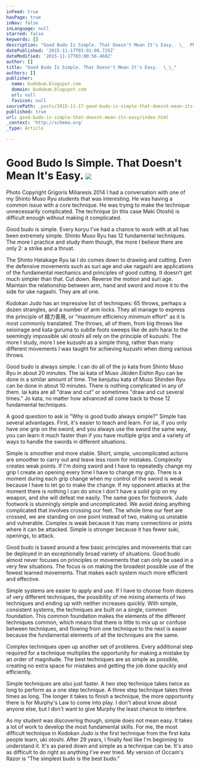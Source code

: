 ```yaml
---
inFeed: true
hasPage: true
inNav: false
inLanguage: null
starred: false
keywords: []
description: "Good Budo Is Simple. That Doesn't Mean It's Easy.  \_  Photo Copyright Grigoris Miliaresis 2014   I had a conversation with one of my Shinto Muso Ryu students th"
datePublished: '2015-11-17T03:01:08.725Z'
dateModified: '2015-11-17T03:00:56.468Z'
author: []
title: "Good Budo Is Simple. That Doesn't Mean It's Easy.  \_\_"
authors: []
publisher:
  name: budobum.blogspot.com
  domain: budobum.blogspot.com
  url: null
  favicon: null
sourcePath: _posts/2015-11-17-good-budo-is-simple-that-doesnt-mean-its-easy.md
published: true
url: good-budo-is-simple-that-doesnt-mean-its-easy/index.html
_context: 'http://schema.org'
_type: Article

---
```

# Good Budo Is Simple. That Doesn't Mean It's Easy.   ![](https://the-grid-user-content.s3-us-west-2.amazonaws.com/56f9fd5d-3c32-4877-bc55-fdbc3af24f64.jpg)

Photo Copyright Grigoris Miliaresis 2014 I had a conversation with one of my Shinto Muso Ryu students that was interesting. He was having a common issue with a core technique. He was trying to make the technique unnecessarily complicated. The technique (in this case Maki Otoshi) is difficult enough without making it complicated.     

Good budo is simple. Every koryu I've had a chance to work with at all has been extremely simple.  Shinto Muso Ryu has 12 fundamental techniques. The more I practice and study them though, the more I believe there are only 2: a strike and a thrust. 

The Shinto Hatakage Ryu Iai I do comes down to drawing and cutting. Even the defensive movements such as suri age and uke nagashi are applications of the fundamental mechanics and principles of good cutting. It doesn't get much simpler than that.  Cut down. Reverse the motion and suri age. Maintain the relationship between arm, hand and sword and move it to the side for uke nagashi. They are all one. 

Kodokan Judo has an impressive list of techniques: 65 throws, perhaps a dozen strangles, and a number of arm locks. They all manage to express the principle of 精力善用, or "maximum efficiency minimum effort" as it is most commonly translated. The throws, all of them, from big throws like seioinage and kata guruma to subtle foots sweeps like  de ashi harai to the seemingly impossible uki otoshi all rely on the principle of kuzushi. The more I study, more I see kuzushi as a simple thing, rather than many different movements I was taught for achieving kuzushi when doing various throws. 

Good budo is always simple. I can do all of the jo kata from Shinto Muso Ryu in about 20 minutes. The iai kata of Muso Jikiden Eishin Ryu can be done in a similar amount of time. The kenjutsu kata of Muso Shinden Ryu can be done in about 10 minutes. There is nothing complicated in any of them. Iai kata are all "draw and cut" or sometimes "draw and cut several times."  Jo kata, no matter how advanced all come back to those 12 fundamental techniques. 

A good question to ask is "Why is good budo always simple?" Simple has several advantages. First, it's easier to teach and learn. For iai, if you only have one grip on the sword, and you always use the sword the same way, you can learn it much faster than if you have multiple grips and a variety of ways to handle the swords in different situations. 

Simple is smoother and more stable. Short, simple, uncomplicated actions are smoother to carry out and leave less room for mistakes. Complexity creates weak points. If I'm doing sword and I have to repeatedly change my grip I create an opening every time I have to change my grip. There is a moment during each grip change when my control of the sword is weak because I have to let go to make the change. If my opponent attacks at the moment there is nothing I can do since I don't have a solid grip on my weapon, and she will defeat me easily.  The same goes for footwork.  Judo footwork is stunningly simple and uncomplicated. We avoid doing anything complicated that involves crossing our feet. The whole time our feet are crossed, we are standing on one point instead of two, making us unstable and vulnerable.  Complex is weak because it has many connections or joints where it can be attacked. Simple is stronger because it has fewer suki, openings, to attack. 

Good budo is based around a few basic principles and movements that can be deployed in an exceptionally broad variety of situations.  Good budo almost never focuses on principles or movements that can only be used in a very few situations. The focus is on making the broadest possible use of the fewest learned movements. That makes each system much more efficient and effective. 

Simple systems are easier to apply and use. If I have to choose from dozens of very different techniques, the possibility of me mixing elements of two techniques and ending up with neither increases quickly.  With simple, consistent systems, the techniques are built on a single, common foundation.  This common foundation makes the elements of the different techniques common, which means that there is little to mix up or confuse between techniques, and flowing from one technique to the next is easier because the fundamental elements of all the techniques are the same.  

Complex techniques open up another set of problems. Every additional step required for a technique multiplies the opportunity for making a mistake by an order of magnitude. The best techniques are as simple as possible, creating no extra space for mistakes and getting the job done quickly and efficiently. 

Simple techniques are also just faster. A two step technique takes twice as long to perform as a one step technique.  A three step technique takes three times as long. The longer it takes to finish a technique, the more opportunity there is for Murphy's Law to come into play. I don't about know about anyone else, but I don't want to give Murphy the least chance to interfere. 

As my student was discovering though, simple does not mean easy. It takes a lot of work to develop the most fundamental skills. For me, the most difficult technique in Kodokan Judo is the first technique from the first kata people learn, uki otoshi. After 29 years, I finally feel like I'm beginning to understand it. It's as pared down and simple as a technique can be. It's also as difficult to do right as anything I've ever tried. My version of Occam's Razor is "The simplest budo is the best budo."